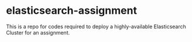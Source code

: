 # elasticsearch-assignment
This is a repo for codes required to deploy a highly-available Elasticsearch Cluster for an assignment.
